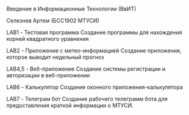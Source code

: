 Введение в Информационные Технологии (ВвИТ)

Селезнев Артем (БСС1902 МТУСИ)

LAB1 - Тестовая программа
Создание программы для нахождения корней квадратного уравнения

LAB2 - Приложение с метео-информацией
Создание приложения, которое выводит недельный прогноз

LAB4,5 - Веб-приложение
Создание системы регистрации и авторизации в веб-приложении

LAB6 - Калькулятор
Создание оконного приложения-калькулятора

LAB7 - Телеграм бот
Создание рабочего телеграмм бота для предоставления краткой информации о МТУСИ.
